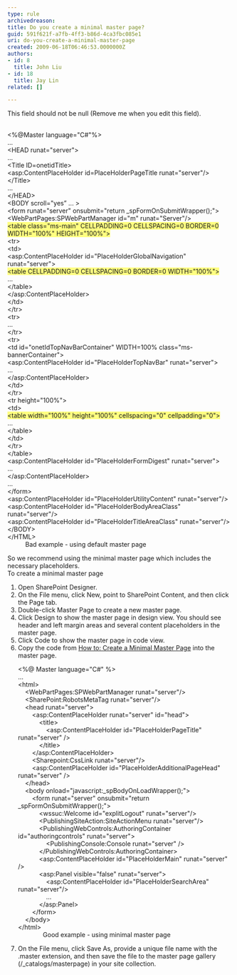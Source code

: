 ```yaml
---
type: rule
archivedreason: 
title: Do you create a minimal master page?
guid: 591f621f-a7fb-4ff3-b86d-4ca3fbc085e1
uri: do-you-create-a-minimal-master-page
created: 2009-06-18T06:46:53.0000000Z
authors:
- id: 8
  title: John Liu
- id: 18
  title: Jay Lin
related: []

---
```



This field should not be null (Remove me when you edit this field).
<br><excerpt class='endintro'></excerpt><br>

  <dl class="badCode">
    <dt>&lt;%@Master language=&quot;C#&quot;%&gt;<br>
    ...<br>
    &lt;HEAD runat=&quot;server&quot;&gt;<br>
    ...<br>
    &lt;Title ID=onetidTitle&gt;<br>
    &lt;asp&#58;ContentPlaceHolder id=PlaceHolderPageTitle runat=&quot;server&quot;/&gt;<br>
    &lt;/Title&gt;<br>
    ...<br>
    &lt;/HEAD&gt;<br>
    &lt;BODY scroll=&quot;yes” ... &gt;<br>
    &lt;form runat=&quot;server&quot; onsubmit=&quot;return _spFormOnSubmitWrapper();&quot;&gt;<br>
    &lt;WebPartPages&#58;SPWebPartManager id=&quot;m&quot; runat=&quot;Server&quot;/&gt;<br>
    <font style="background-color&#58;#ffff80;">&lt;table class=&quot;ms-main&quot; CELLPADDING=0 CELLSPACING=0 BORDER=0 WIDTH=&quot;100%&quot; HEIGHT=&quot;100%&quot;&gt;</font><br>
    &lt;tr&gt;<br>
    &lt;td&gt;<br>
    &lt;asp&#58;ContentPlaceHolder id=&quot;PlaceHolderGlobalNavigation&quot; runat=&quot;server&quot;&gt;<br>
    <font style="background-color&#58;#ffff80;">&lt;table CELLPADDING=0 CELLSPACING=0 BORDER=0 WIDTH=&quot;100%&quot;&gt;</font><br>
    ...<br>
    &lt;/table&gt;<br>
    &lt;/asp&#58;ContentPlaceHolder&gt;<br>
    &lt;/td&gt;<br>
    &lt;/tr&gt;<br>
    &lt;tr&gt;<br>
    ...<br>
    &lt;/tr&gt;<br>
    &lt;tr&gt;<br>
    &lt;td id=&quot;onetIdTopNavBarContainer&quot; WIDTH=100% class=&quot;ms-bannerContainer&quot;&gt;<br>
    &lt;asp&#58;ContentPlaceHolder id=&quot;PlaceHolderTopNavBar&quot; runat=&quot;server&quot;&gt;<br>
    ...<br>
    &lt;/asp&#58;ContentPlaceHolder&gt;<br>
    &lt;/td&gt;<br>
    &lt;/tr&gt;<br>
    &lt;tr height=&quot;100%&quot;&gt;<br>
    &lt;td&gt;<br>
    <font style="background-color&#58;#ffff80;">&lt;table width=&quot;100%&quot; height=&quot;100%&quot; cellspacing=&quot;0&quot; cellpadding=&quot;0&quot;&gt;</font><br>
    ...<br>
    &lt;/table&gt;<br>
    &lt;/td&gt;<br>
    &lt;/tr&gt;<br>
    &lt;/table&gt;<br>
    &lt;asp&#58;ContentPlaceHolder id=&quot;PlaceHolderFormDigest&quot; runat=&quot;server&quot;&gt;<br>
    ...<br>
    &lt;/asp&#58;ContentPlaceHolder&gt;<br>
    ...<br>
    &lt;/form&gt;<br>
    &lt;asp&#58;ContentPlaceHolder id=&quot;PlaceHolderUtilityContent&quot; runat=&quot;server&quot;/&gt;<br>
    &lt;asp&#58;ContentPlaceHolder id=&quot;PlaceHolderBodyAreaClass&quot; runat=&quot;server&quot;/&gt;<br>
    &lt;asp&#58;ContentPlaceHolder id=&quot;PlaceHolderTitleAreaClass&quot; runat=&quot;server&quot;/&gt;<br>
    &lt;/BODY&gt;<br>
    &lt;/HTML&gt; </dt>
    <dd>Bad example - using default master page </dd>
</dl>
<p>So we recommend using the minimal master page which includes the necessary placeholders.<br>
To create a minimal master page</p>
<ol>
    <li>Open SharePoint Designer. </li>
    <li>On the File menu, click New, point to SharePoint Content, and then click the Page tab. </li>
    <li>Double-click Master Page to create a new master page. </li>
    <li>Click Design to show the master page in design view. You should see header and left margin areas and several content placeholders in the master page. </li>
    <li>Click Code to show the master page in code view. </li>
    <li>Copy the code from <a href="http&#58;//msdn.microsoft.com/en-us/library/aa660698.aspx">How to&#58; Create a Minimal Master Page</a>&#160;into the master page.
    <dl class="goodCode">
        <dt>&lt;%@ Master language=&quot;C#&quot; %&gt;<br>
        ...<br>
        &lt;html&gt;<br>
        &#160;&#160;&#160; &lt;WebPartPages&#58;SPWebPartManager runat=&quot;server&quot;/&gt;<br>
        &#160;&#160;&#160; &lt;SharePoint&#58;RobotsMetaTag runat=&quot;server&quot;/&gt;<br>
        &#160;&#160;&#160; &lt;head runat=&quot;server&quot;&gt;<br>
        &#160;&#160;&#160;&#160;&#160;&#160;&#160; &lt;asp&#58;ContentPlaceHolder runat=&quot;server&quot; id=&quot;head&quot;&gt;<br>
        &#160;&#160;&#160;&#160;&#160;&#160;&#160;&#160;&#160;&#160;&#160; &lt;title&gt;<br>
        &#160;&#160;&#160;&#160;&#160;&#160;&#160;&#160;&#160;&#160;&#160;&#160;&#160;&#160;&#160; &lt;asp&#58;ContentPlaceHolder id=&quot;PlaceHolderPageTitle&quot; runat=&quot;server&quot; /&gt;<br>
        &#160;&#160;&#160;&#160;&#160;&#160;&#160;&#160;&#160;&#160;&#160; &lt;/title&gt;<br>
        &#160;&#160;&#160;&#160;&#160;&#160;&#160; &lt;/asp&#58;ContentPlaceHolder&gt;<br>
        &#160;&#160;&#160;&#160;&#160;&#160;&#160; &lt;Sharepoint&#58;CssLink runat=&quot;server&quot;/&gt;<br>
        &#160;&#160;&#160;&#160;&#160;&#160;&#160; &lt;asp&#58;ContentPlaceHolder id=&quot;PlaceHolderAdditionalPageHead&quot; runat=&quot;server&quot; /&gt;<br>
        &#160;&#160;&#160; &lt;/head&gt;<br>
        &#160;&#160;&#160; &lt;body onload=&quot;javascript&#58;_spBodyOnLoadWrapper();&quot;&gt;<br>
        &#160;&#160;&#160;&#160;&#160;&#160;&#160; &lt;form runat=&quot;server&quot; onsubmit=&quot;return _spFormOnSubmitWrapper();&quot;&gt;<br>
        &#160;&#160;&#160;&#160;&#160;&#160;&#160;&#160;&#160;&#160;&#160; &lt;wssuc&#58;Welcome id=&quot;explitLogout&quot; runat=&quot;server&quot;/&gt;<br>
        &#160;&#160;&#160;&#160;&#160;&#160;&#160;&#160;&#160;&#160;&#160; &lt;PublishingSiteAction&#58;SiteActionMenu runat=&quot;server&quot;/&gt; <br>
        &#160;&#160;&#160;&#160;&#160;&#160;&#160;&#160;&#160;&#160;&#160; &lt;PublishingWebControls&#58;AuthoringContainer id=&quot;authoringcontrols&quot; runat=&quot;server&quot;&gt;<br>
        &#160;&#160;&#160;&#160;&#160;&#160;&#160;&#160;&#160;&#160;&#160;&#160;&#160;&#160;&#160; &lt;PublishingConsole&#58;Console runat=&quot;server&quot; /&gt;<br>
        &#160;&#160;&#160;&#160;&#160;&#160;&#160;&#160;&#160;&#160;&#160; &lt;/PublishingWebControls&#58;AuthoringContainer&gt;<br>
        &#160;&#160;&#160;&#160;&#160;&#160;&#160;&#160;&#160;&#160;&#160; &lt;asp&#58;ContentPlaceHolder id=&quot;PlaceHolderMain&quot; runat=&quot;server&quot; /&gt;<br>
        &#160;&#160;&#160;&#160;&#160;&#160;&#160;&#160;&#160;&#160;&#160; &lt;asp&#58;Panel visible=&quot;false&quot; runat=&quot;server&quot;&gt;<br>
        &#160;&#160;&#160; &#160;&#160;&#160;&#160;&#160;&#160;&#160;&#160;&#160;&#160;&#160; &lt;asp&#58;ContentPlaceHolder id=&quot;PlaceHolderSearchArea&quot; runat=&quot;server&quot;/&gt;<br>
        &#160;&#160;&#160;&#160;&#160;&#160;&#160; &#160;&#160;&#160;&#160;&#160;&#160;&#160; ...<br>
        &#160;&#160;&#160;&#160;&#160;&#160;&#160;&#160;&#160;&#160;&#160;&#160;&lt;/asp&#58;Panel&gt;<br>
        &#160;&#160;&#160;&#160;&#160;&#160;&#160; &lt;/form&gt;<br>
        &#160;&#160;&#160; &lt;/body&gt;<br>
        &lt;/html&gt; </dt>
        <dd>&#160;&#160;&#160; Good example - using minimal master page </dd>
    </dl>
    </li>
    <li>On the File menu, click Save As, provide a unique file name with the .master extension, and then save the file to the master page gallery (/_catalogs/masterpage) in your site collection. </li>
</ol>



